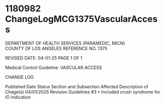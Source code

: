 # 1180982 ChangeLogMCG1375VascularAccess

DEPARTMENT OF HEALTH SERVICES                                                    (PARAMEDIC, MICN)  
COUNTY OF LOS ANGELES                                                                   REFERENCE NO. 1375  
 
 
REVISED DATE: 04-01-25                                                              PAGE 1 OF 1 
 
Medical Control Guideline: VASCULAR ACCESS 
 
CHANGE LOG 
 
Published 
Date 
Status Section and 
Subsection Affected 
Description of Chage(s) 
04/01/2025 Revision 
Guidelines #3 
• Included crush syndrome for 
IO indication
